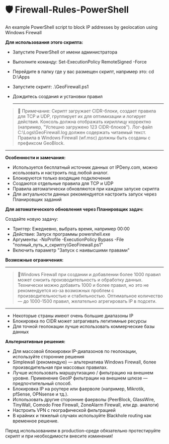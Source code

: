 #  🛡️ Firewall-Rules-PowerShell

An example PowerShell script to block IP addresses by geolocation using Windows Firewall

**Для использования этого скрипта:**

- Запустите PowerShell от имени администратора
- Выполните команду: Set-ExecutionPolicy RemoteSigned -Force
- Перейдите в папку где у вас размещен скрипт, например это: cd D:\Apps
- Запустите скрипт: .\GeoFirewall.ps1
- Дождитесь создания и установки правил

  ---
> 🧠 Примечание:
Скрипт загружает CIDR-блоки, создает правила для TCP и UDP, группирует их для оптимизации и логирует действия.
Консоль должна отображать кириллицу корректно (например, "Успешно загружено 123 CIDR-блоков").
Лог-файл C:\Logs\GeoFirewall.log должен содержать читаемый текст.
Правила в Windows Firewall (wf.msc) должны быть созданы с префиксом GeoBlock.
---

**Особенности и замечания:**

- Используется бесплатный источник данных от IPDeny.com, можно исользовать и настроить под любой аналог.
- Блокируются только входящие подключения
- Создаются отдельные правила для TCP и UDP
- Правила автоматически обновляются при каждом запуске скрипта
- Для актуальности данных рекомендуется настроить запуск через Планировщик заданий

**Для автоматического обновления через Планировщик задач:**

Создайте новую задачу:
- Триггер: Ежедневно, выбрать время, например 00:00
- Действие: Запуск программы powershell.exe
- Аргументы: -NoProfile -ExecutionPolicy Bypass -File "полный_путь_к_скрипту\GeoFirewall.ps1"
- Включить параметр "Запуск с наивысшими правами"

**Возможные ограничения:**

---
> 🧠Windows Firewall при создании и добавлении более 1000 правил может снизить производительность и обработку данных.
Технически можно добавить 1000 и более правил, но это не рекомендуется из-за возможных проблем с производительностью и стабильностью.
Оптимальное количество — до 1000-1500 правил, желательно агрегировать IP в подсети.
---

- Некоторые страны имеют очень большие диапазоны IP
- Блокировка по CIDR может затрагивать легитимные ресурсы
- Для точной геолокации лучше использовать коммерческие базы данных

**Альтернативные решения:**
- Для массовой блокировки IP-диапазонов по геолокации, используйте сторонние решения
- Simplewall (рекомендую) — альтернатива Windows Firewall, более производительная при массовых правилах.
- Лучше использовать маршрутизацию / фильтрацию на внешнем уровне. Применение GeoIP фильтрации на внешнем шлюзе — предпочтительный способ.
- Блокировка IP на роутере или фаерволе (например, Mikrotik, pfSense, OPNsense и тд.).
- Использовать другие сторонние фаерволы (PeerBlock, GlassWire, TinyWall, Comodo Free Firewall, ZoneAlarm Firewall, или др. аналоги)
- Настроить VPN с географической фильтрацией
- В крайних и тяжелый случаях используйте Blackhole routing как временное решение.  

Перед использованием в production-среде обязательно протестируйте скрипт и при необходимости внесите изминения!
